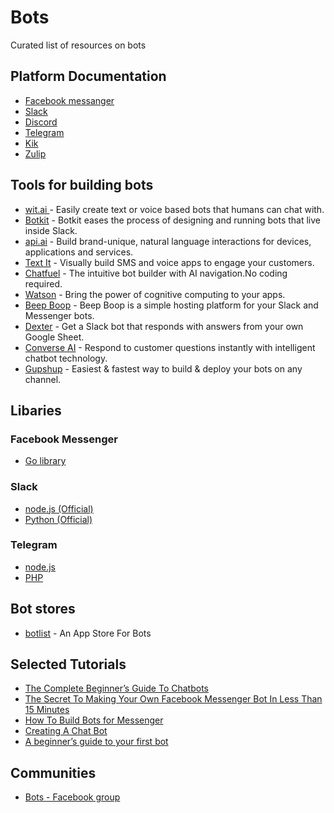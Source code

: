 # Bots
Curated list of resources on bots

## Platform Documentation
* [Facebook messanger](https://developers.facebook.com/products/messenger/)
* [Slack](https://api.slack.com/bot-users)
* [Discord](https://blog.discordapp.com/the-robot-revolution-has-unofficially-begun/)
* [Telegram](https://core.telegram.org/bots/api)
* [Kik](https://dev.kik.com/#/home)
* [Zulip](https://zulip.com/integrations/)

## Tools for building bots
* [wit.ai ](https://wit.ai/home) - Easily create text or voice based bots that humans can chat with.
* [Botkit](https://howdy.ai/botkit/) - Botkit eases the process of designing and running bots that live inside Slack.
* [api.ai](https://api.ai/) - Build brand-unique, natural language interactions for devices, applications and services.
* [Text It](https://textit.in/) - Visually build SMS and voice apps to engage your customers.
* [Chatfuel](https://chatfuel.com/) - The intuitive bot builder with AI navigation.No coding required. 
* [Watson](http://www.ibm.com/cloud-computing/bluemix/watson/) - Bring the power of cognitive computing to your apps.
* [Beep Boop](https://beepboophq.com/) - Beep Boop is a simple hosting platform for your Slack and Messenger bots.
* [Dexter](https://rundexter.com/app/spreadsheet-bot) - Get a Slack bot that responds with answers from your own Google Sheet. 
* [Converse AI](http://www.converse.ai/) - Respond to customer questions instantly with intelligent chatbot technology.
* [Gupshup](https://www.gupshup.io/developer/home) - Easiest & fastest way to build & deploy your bots on any channel.

## Libaries
### Facebook Messenger
* [Go library](https://github.com/paked/messenger)
 
### Slack
* [node.js (Official)](https://github.com/slackhq/node-slack-client)
* [Python (Official)](https://github.com/slackhq/python-slackclient)

### Telegram
* [node.js](https://github.com/yagop/node-telegram-bot-api)
* [PHP](https://github.com/irazasyed/telegram-bot-sdk)

## Bot stores
* [botlist](https://botlist.co/) - An App Store For Bots

## Selected Tutorials
* [The Complete Beginner’s Guide To Chatbots](https://chatbotsmagazine.com/the-complete-beginner-s-guide-to-chatbots-8280b7b906ca)
* [The Secret To Making Your Own Facebook Messenger Bot In Less Than 15 Minutes](https://chatbotsmagazine.com/have-15-minutes-create-your-own-facebook-messenger-bot-481a7db54892)
* [How To Build Bots for Messenger](https://developers.facebook.com/blog/post/2016/04/12/bots-for-messenger/)
* [Creating A Chat Bot](https://medium.freecodecamp.com/creating-a-chat-bot-42861e6a2acd#.32hmkqfq7)
* [A beginner’s guide to your first bot](https://slackhq.com/a-beginner-s-guide-to-your-first-bot-97e5b0b7843d#.rreq2dp6r)
 
## Communities
* [Bots - Facebook group](https://www.facebook.com/groups/chatbot/)



